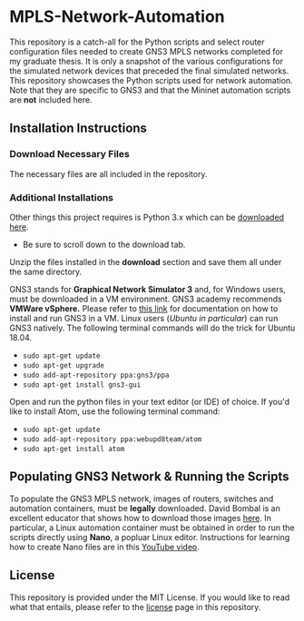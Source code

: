 # MPLS-Network-Automation
This repository is a catch-all for the Python scripts and select router configuration files needed to create GNS3 MPLS networks completed for my graduate thesis. It is only a snapshot of the various configurations for the simulated network devices that preceded the final simulated networks. This repository showcases the Python scripts used for network automation. Note that they are specific to GNS3 and that the Mininet automation scripts are **not** included here.
## Installation Instructions

### Download Necessary Files
The necessary files are all included in the repository. 

### Additional Installations 
Other things this project requires is Python 3.x which can be [downloaded here](https://www.python.org/download/releases/3.0/). 
  * Be sure to scroll down to the download tab.
  
Unzip the files installed in the **download** section and save them all under the same directory. 

GNS3 stands for **Graphical Network Simulator 3** and, for Windows users, must be downloaded in a VM environment. GNS3 academy recommends **VMWare vSphere.** Please refer to [this link](https://docs.gns3.com/1Bn-s1Izkjp13HxcPF4b8QSGfkWJYG_dpMt9U1DQjvZ4/) for documentation on how to install and run GNS3 in a VM. Linux users (*Ubuntu in particular*) can run GNS3 natively. The following terminal commands will do the trick for Ubuntu 18.04. 
  * `sudo apt-get update`
  * `sudo apt-get upgrade` 
  * `sudo add-apt-repository ppa:gns3/ppa`
  * `sudo apt-get install gns3-gui`

Open and run the python files in your text editor (or IDE) of choice. If you'd like to install Atom, use the following terminal command:  
  * `sudo apt-get update`
  * `sudo add-apt-repository ppa:webupd8team/atom`
  * `sudo apt-get install atom`

## Populating GNS3 Network & Running the Scripts
To populate the GNS3 MPLS network, images of routers, switches and automation containers, must be **legally** downloaded. David Bombal is an excellent educator that shows how to download those images [here](https://www.youtube.com/watch?v=oEP5eXftWJI). In particular, a Linux automation container must be obtained in order to run the scripts directly using **Nano**, a popluar Linux editor. Instructions for learning how to create Nano files are in this [YouTube video](https://www.youtube.com/watch?v=gyKiDczLIZ4).

## License
This repository is provided under the MIT License. If you would like to read what that entails, please refer to the [license](https://github.com/nortorious-flame89/MPLS-Network-Automation/blob/master/LICENSE) page in this repository.
